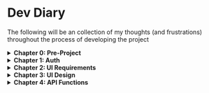 # Dev Diary

The following will be an collection of my thoughts (and frustrations) throughout the process of developing the
project

<details>

<summary><b>Chapter 0: Pre-Project</b></summary>

## Why?

Well first and foremost, **fun**. Building things has been and always will be a passion of mine, the satisfaction of
seeing something you envisioned come to life is immeasurable to me.

For this project in particular, I had grown envious of [spotify-player](https://github.com/aome510/spotify-player)
and wanted a similar TUI for SoundCloud, [my streaming platform of choice](https://soundcloud.com/illogicalll). I had
seen many TUIs built with Rust and figured it would be a perfect excuse to get stuck in with the language for the
first time. Although I knew I would almost definitely be in over my head, I figured it would be the perfect
environment to learn.

##  How?

As briefly discussed above, I opted to use Rust for this project. In order to build the TUI in as simple a manner as
possible, I had a browse on [crates.io](https://crates.io/) (Rust's package registry) and came across
[tui](https://crates.io/crates/tui). Unfortunately, its last update was back in 2022. However, after a quick look I
found [ratatui](https://crates.io/crates/ratatui), a successor to tui which had been forked back in 2023 and
maintained steadily since.

In order to handle interactions with SoundCloud, I set out to use the
[official API](https://developers.soundcloud.com/docs/api/guide). The first spanner in the works came from trying to
register my app to gain access to the API. Upon following the official documentation to a google form, it appeared
it was no longer possible to submit applications.

![Deprecated SoundCloud API Application Form](/media/form.png)

Instead I was instructed to use _"support channels, e.g. the chat bot"_, which was rather vague and confusing
especially since the [support section](https://developers.soundcloud.com/support) of the developers page had no such
feature.

![SoundCloud Developers Support Page](/media/support.png)

Eventually, I dug up a
[Reddit post](https://www.reddit.com/r/soundcloud/comments/1l5uxno/how_do_you_register_the_soundcloud_api/) with a
link that led me to a chatbot which helped me create a ticket with the API team. A couple days later my application
was approved and the project was finally underway!

</details>

<details>

<summary><b>Chapter 1: Auth</b></summary>

## Rust OAuth 2.1 Adventures

I had plenty of experience with APIs from previous work and projects, however this was both my first solo from-scratch
OAuth 2.1 system and my first time using Rust so it took a little while to get working. Luckily, the provided
documentation was very clear and provided great examples such as this
[collection of PKCE tools](https://example-app.com/pkce).

With my request formed, I needed a way to receive and handle the callback of the authentication process locally. To
do this I used [tiny_http](https://crates.io/crates/tiny_http/) to create a self-hosted server that would capture and
parse the server response, before passing that into a POST request back to the soundcloud server for the final token.

Then, all that was left was to define token refresh logic and a thread that would ensure that during the program's
execution the user's auth token would never expire. This implementation did mean that if the app was opened after the
token had expired the user would be put through the auth process again, but I was just excited to have working auth
and decided to investigate potential solutions to it later.

## What Next?

Once authenticated, the program will be in possession of the user's token. The plan from here was to have a separate
`api.rs` file which could access the `token` variable that would abstract the API interaction from the UI file(s).
However, with the boring auth and API setup behind me I was itching to jump into the [ratatui docs](https://ratatui.rs/)
and do some UI work.

</details>

<details>

<summary><b>Chapter 2: UI Requirements</b></summary>

## What do I Want This Thing to Look Like?

Having grand visions in your head can be easy, but fully capturing them and making them come to life can prove a
significant challenge (_especially when you are using a UI library you have never used in a language you just started
learning_).

With this in mind, I wanted to take things slowly so as to not end up with an unintelligble mess of code that I would
never be able to return to. In order to do this I needed to start right at the bottom.

## What Do I Never Use?

My logic here was that if I could manage to strip out everything I disliked/never used on the platform, then I would
be left with the bare minimum. This would then perfectly align with minimalism and functionalism, two key principles
in my understanding of what makes a good TUI. So, I started with a list:

- Like 90% of the homepage
  - No shade to the actual developers at soundcloud but "events near you", "curated to your taste" and "artists to
    watch out for" are just some of the many sections on the homepage that I have never once even considered interacting
    with

![Useless (for me) Features on SoundCloud's Home Page](/media/home.png)

- The overview tab of the library
  - I am a fan of more forced navigation rather than having multiple ways to access things. I also would rather have
    something be an additional click away if it means it keeps it more organised and natural. Therefore, instead of
    having an overview page with likes amongst other things, I would much prefer to keep everything in its own
    self-titled sub-tab. The only core components to a user's library from my point of view are:
    - liked tracks
    - playlists
    - saved albums
      Tabs such as:
    - saved stations
    - followed users
    - listening history
      Do have their uses but I don't find myself using them very often. Nonetheless I will likely end up including them
      as features with a lower priority due to the fact that there would be nowhere else to view that data (other than
      the website itself of course)

![The Unused Overview Tab of my Library](/media/library.png)

- Upload
  - I'm not an artist but even if you are an artist, why would you be trying to upload your song through a TUI
    anyway lmao
- My Profile
  - This obviously has its use case but I think its far from necessary in this type of application

## What's Left?

So what does that leave us with?

- A homepage with next to nothing on it
- A feed page of the recent activity of users you follow
- A library page with multiple tabs
- A search page

Given that there was next to nothing left to display on the homepage, I just decided to just scrap it completely and
have 3 tabs (in order of usefulness):

- Library
- Search
- Feed

Content for the time being with the simplicity I had ended up with, I decided to move on to the next stage.

</details>

<details>

<summary><b>Chapter 3: UI Design</b></summary>

## Getting Something on the Screen

For all the time I had spent, the program still did nothing at this point other than authenticate (which I was still
patting myself on the back for). To actually get something tangible my initial thought was to do some mockups. I did
come across [a great tool](https://asciiflow.com/#/) for ascii drawings, but I figured instead of spending hours on
drawings and then scratching my head trying to implement them in a framework and language I have barely ever
used before, I would just get stuck in and see what happens.

For some quick inspiration, I explored some of the [example apps](https://ratatui.rs/examples/apps/) on display on the
ratatui site. In particular, the first _'Demo'_ app was particularly good at demonstrating the different possibilities,
instantly crowding my brain with possibilities for my own TUI. While this might not be the most 'proper' approach to
things, this is a personal project so who cares lol.

## General Layout

After playing with ratatui's `Constraint` and `Block` layout system for a while I settled for a basic 3-tiered design with the following:

- A header with a tab selector
- An area for content, based on the current tab
- A now playing section

![First Draft of Application Layout](/media/ui_1.png)

I felt that this was reminiscent enough of the actual UI on the soundcloud website, which also has fixed tabs at the top and now playing
at the bottom, with a variable content area sandwiched between:

![An Example of SoundClouds UI](/media/sc_ui.png)

## The Library Tab

As discussed above I wanted the library tab to have its own set of sub-tabs. To achieve this, I divided the content area once again for a
second row of tabs:

```rs
let subchunks = Layout::default()
            .direction(ratatui::layout::Direction::Vertical)
            .constraints([Constraint::Length(3), Constraint::Min(0)].as_ref())
            .split(chunks[1]);
```

Then I rendered the sub-tabs up top and a table below.

![Subtabs and Table on the Library Tab](/media/ui_2.png)

The table also needed some extra logic to handle different numbers of columns for different sub-tabs, as well as different column
widths to match. ~~Additionally, I opted to clamp the _Duration_ column to 10% width, to save more space for columns that would likely
contain much longer strings of text (_e.g. title or artist(s)_).~~ I ended up removing this logic and opting for
fixed defined column widths as this method introduced unnecessary complexity.

```rs
fn styled_header(cells: &[&str]) -> Row<'static> {
  // map an array of strings to a row of styled cells
  // this avoids repeating code in the column definitions
}

let (header, num_columns) = match selected_subtab {
  // define a tuple that holds the headers (for the styling function above)
  // and the number of columns (for the column width definition below)
  // based on the currently selected sub-tab
};

let column_widths: Vec<Constraint> = if num_columns > 0 {
    if num_columns > 2 { // all tables with more than 2 columns have a duration column
      let other_width = 90 / (num_columns as u16 - 1);
      let mut widths = vec![Constraint::Percentage(other_width); num_columns - 1]; // calculate widths of other columns
      widths.push(Constraint::Percentage(10)); // clamp duration to 10%
      widths
  } else { // otherwise calculate normally
      let width = 100 / num_columns as u16;
      (0..num_columns)
          .map(|_| Constraint::Percentage(width))
          .collect()
  }
} else {
  vec![]
};
```

You may have also noticed in the screenshot above that longer titles are truncated when the window becomes too narrow. To keep things
short(_ish_), I won't go into any further depth but if you are interested the full UI file with comments is available
[here](./src/tui.rs).

## The Search Tab

Two of the most important features to any search are the **query** and the **filters** (honourable mention: sort by, but I'm going to leave that one for now).
After placing them both next to each other, I decided that this cluttered the space a bit too much:

![First Draft of Search UI](/media/search_1.png)

Instead, I decided to break up the space a bit more by sandwiching the search results inbetween the search bar and the filters:

![Second Draft of Search UI](/media/search_2.png)

Additionally, I centered the filters to help further distinguish the filter tabs from the main page tabs:

![Third Draft of Search UI](/media/search_3.png)

Unfortunately `ratatui` doesn't natively support tab centering, so I had to go with my own implementation:

```rs
// terminal area divided by how many search filters there are
let tab_width = width / NUM_SEARCHFILTERS;

fn center_text_in_width(text: &str, width: usize) -> String {
  // account for width of dislayed text
  let total_padding = width - text.chars().count();
  let padding = (total_padding / 2) - 1;

  // return padded text
  format!("{}{}{}", " ".repeat(padding), text, " ".repeat(padding))
}

// map over array of search filters, returning Spans of padded text
let searchfilter: Vec<Span<'static>> = searchfilters
    .iter()
    .map(|filter| Span::raw(center_text_in_width(filter, tab_width)))
    .collect();
```

## The Feed Tab

Last but not least was the feed tab, where activity of followed accounts resides. This one was a bit more of a challenge to
implement as I wanted to keep the interface clear and functional, but also be able to represent all types of account activity and
allow the user to interact with it (play posted/reposted songs or albums) instead of just having it be a static list of events.

In the end I went for a vertical split (two panes next to each other), with the left pane hosting the main activity feed and the right having further
information on the current selection:

![Draft of the Feed Tab Design](/media/feed.png)

The column headings 'User, Action, Media Type, Age' were the best I could come up with to encapsulate all types of activity displayed on the feed page of
the official website.

## Now Playing

Since the application is still just a non-functional shell at this point, I figured there wasn't much point mocking up animated elements and such when
there is no current system to even handle 'playing' a track. Because of this, I will return to this area of the TUI in a later chapter.

</details>

<details>

<summary><b>Chapter 4: API Functions</b></summary>

## Getting our Data

Before I hook anything up to the UI I just made, I want to write logic that will be able to bring in any data I need and return it in the
format I want. I find it best to approach this going tab by tab and then going over each feature to check we will have what we need.

At first I started defining a list of public functions with the token arc mutex in the parameters. While this is the simplest
approach, it would have resulted in the token having to be passed in every time an API call is made. This would have plagued the
UI code with references to authorisation/token code, which I wanted to keep completely separate.

After deleting what little progress I had made, I instead went for a different approach:

`api.rs`:

```rs
// define an API struct that holds a shared, thread-safe token
pub struct API {
    token: Arc<Mutex<Token>>,
}

impl API {
  // when instantiated, the token will be internally accessible with self.token
  pub fn init(token: Arc<Mutex<Token>>) -> Self {
      Self {
          token,
      }
  }

  // define API functions here
  pub fn api_function_name(&mut self) -> anyhow::Result<Value> {
    // ...
  }
```

`main.rs`:

```rs
// define an API object and pass in a reference to the thread-safe token
let mut api = api::API::init(Arc::clone(&token));

// pass the object into the UI file
tui::run(&mut api).map_err(|e| anyhow::anyhow!(e))?;
```

This implementation means that the `tui.rs` file can remain completely oblivious to the existence of tokens and authorisation logic,
while still being able to fetch whatever data it needs.

## Likes

So here we go then, the first API function. Honestly, it ended up taking slightly longer to think get working
than I would have liked given all the supporting setup I did. But such is the reality of building anything I 
suppose.

The first major blocker was that there didn't seem to be a way to fetch the Album of a track. I found this 
rather ridiculous and spent a long time figuring out a workaround. In the end all I could come up with was to
return the top result of the playlists a track is in that has the `playlist_type` property set to `album`.

However, this would obviously result in a ton more API calls, and to add insult to injury this feature was only
available on Soundcloud's V2 API which I didn't have access to. In the end I opted to substitute the Album column
for a stream count column. It still bugs me but at least I knew there wasn't really much I could do about it.

Another problem I ran into was that Go+ (Soundcloud's premium tier allowing access to mainstream music, offline
listening, *etc.*) tracks had no `stream_url`. This ultimately meant that, while I could display the tracks
metadata on the table, the user would not actually be able to play the track. After some reading up on the 
documentation, it didn't seem there was a way around this either, so I simply opted to hide those tracks.

With those setbacks aside, it was time to design the API function. The Soundcloud API enforces the reasonable 
requirement of pagination (to avoid large requests). With this in mind I made space for a
`liked_tracks_next_href` variable in the API struct, allowing it to persist between function
calls:

```rs
pub struct API {
    token: Arc<Mutex<Token>>,
    liked_tracks_next_href: Option<String>,
}
```

My thinking for the `get_liked_tracks()` function would be to attempt to fetch from the `liked_tracks_next_href` first, and
if it doesn't exist yet call from the default URL that fetches the first 40 tracks (40 seemed like a good balance 
of not leaving blank space even in tall windows but still not taking too long to fetch).

This, paired with some formatting functions to handle duration and stream count readability resulted in a relatively
straight-forward first API function.

After hooking it all up to the TUI I realised that scrolling to the bottom didn't make the table scroll. This turned
out to be as my table was not a stateful widget yet. Luckily ratatui makes it pretty straight forward, and 
after some adjustments to update the table state and then calling `render_stateful_widget(...)` as opposed to `render_widget(...)`,
scrolling was fully functional.

Lastly I needed to simply re-call the `get_liked_tracks()` function whenever the user was close to reaching the 
bottom of the list:

```rs
if max_rows >= REFRESH_THRESHOLD && selected_row + REFRESH_THRESHOLD >= max_rows {
    if let Ok(new_likes) = api.get_liked_tracks() {
        likes.extend(new_likes.into_iter());
    }
}
```

As seen below the data is now dynamically pulled in through the API:

![Likes Working](/media/likes_working.png)

As a side note I ended up removing the dynamic even column width calculation function as it was unnecessarily 
complicated, instead opting for defining fixed percentage widths.

## Playlists

Soundcloud offers a `/me/playlists` end point that returns a specified number of playlists and all the tracks in them at once. This is great, but playlists
can contain hundreds or even thousands of songs and this could lead to quite a lot of lag in the application. To avoid this I set the handy `show_tracks`
parameter to `false`, which then gave me only the playlist metadata, taking significantly less time to execute. The plan would then be to follow the link
contained in the `tracks_uri` field if the user wants to navigate to that specific playlist.

One that is rather counter-intuitive though is the fact that `/me/playlists/` doesn't actually return **ALL** your saved playlists, only the ones that 
**YOU** made. To include the playlists you saved that other people made you also need to call `/me/likes/playlists` (which will also retrieve all the albums
because on soundcloud albums = playlists, so it needs to be filtered). The question then arises how to we interweave these two responses to form a singular,
cohesive list of saved playlists. There is no `date_saved` so ultimately I settled on `created_at`, which seemed like the next best option.

Another thing I discovered while investigating lag is the slight hitch that occurs when the user holds the down arrow to continuously scroll down. This 
was obviously occurring due to the fact that the application was trying to fetch more playlists mid-frame. This led to a *slight* (complete) overhaul of
how the API functions within the `tui.rs` file in order to make it run on a seperate thread.

If different threads are going to call the API, we obviously need to make it thread safe which means more `Arc`s and more `Mutex`es (yay). Now I have this 
abomination in `main.rs`

```rs
let mut api = Arc::new(Mutex::new(api::API::init(Arc::clone(&token))));
```

In order to receive data between frames we need to be able to set up a channel that we can *'check up on'* in between frames:

```rs
let (tx_playlists, rx_playlists): (Sender<Vec<Playlist>>, Receiver<Vec<Playlist>>) = mpsc::channel();
```

We define a transmitter `tx` for pushing a `Vec<Playlist>` into the channel, and a receiver `rx` for reading the data from the channel.
The API thread(s) fetch playlists from the API and use the sender to pass results back. Meanwhile, the main render loop uses `try_recv()` on the receiver to 
check up on the channel between framees for new data:

```rs
loop {
  while let Ok(new_playlists) = rx_playlists.try_recv() {
      playlists.extend(new_playlists.into_iter());
  }

  terminal.draw(|frame| {
    // ...
```

This process was also applied to the liked songs logic and will be applied to all future API usage to avoid the frame hitching problem.

## Albums, Stations, Following + History

These are basically all just following the same pattern outlined above, so I will skip the details here.

</details>
